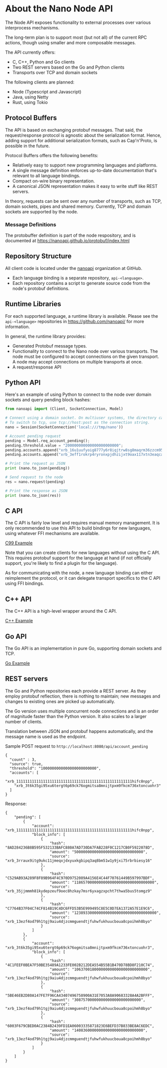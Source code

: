 # About the Nano Node API

The Node API exposes functionality to external processes over various interprocess mechanisms.

The long-term plan is to support most (but not all) of the current RPC actions, though using smaller and more composable messages.

The API currently offers:

* C, C++, Python and Go clients
* Two REST servers based on the Go and Python clients
* Transports over TCP and domain sockets

The following clients are planned:

* Node (Typescript and Javascript)
* Java, using Netty
* Rust, using Tokio

## Protocol Buffers

The API is based on exchanging protobuf messages. That said, the request/response protocol is agnostic about the serialization format. Hence, adding support for additional serialization formats, such as Cap'n'Proto, is possible in the future.

Protocol Buffers offers the following benefits:

* Relatively easy to support new programming languages and platforms.
* A single message definition enforces up-to-date documentation that's relevant to all language bindings.
* Compact on-wire binary representation.
* A canonical JSON representation makes it easy to write stuff like REST servers.

In theory, requests can be sent over any number of transports, such as TCP, domain sockets, pipes and shared memory. Currently, TCP and domain sockets are supported by the node.

### Message Definitions
The protobuffer definition is part of the node respository, and is documented at https://nanoapi.github.io/protobuf/index.html

## Repository Structure

All client code is located under the [nanoapi](https://github.com/nanoapi/) organization at GitHub.

* Each language binding is a separate repository, `api-<language>`.
* Each repository contains a script to generate source code from the node's protobuf definitions.

## Runtime Libraries

For each supported language, a runtime library is available. Please see the `api-<language>` repositories in https://github.com/nanoapi/ for more information.

In general, the runtime library provides:

* Generated Protobuf message types.
* Functionality to connect to the Nano node over various transports. The node must be configured to accept connections on the given transport. A node may accept connections on multiple transports at once.
* A request/response API

## Python API

Here's an example of using Python to connect to the node over domain sockets and query pending block hashes:

```python
from nanoapi import (Client, SocketConnection, Model)

# Connect using a domain socket. On multiuser systems, the directory can be protected to allow only specific users.
# To switch to tcp, use tcp://host:post as the connection string.
nano = Session(SocketConnection('local:///tmp/nano'))

# Account pending request
pending = Model.req_account_pending();
pending.threshold.value = "200000000000000000000000";
pending.accounts.append("xrb_16u1uufyoig8777y6r8iqjtrw8sg8maqrm36zzcm95jmbd9i9aj5i8abr8u5");
pending.accounts.append("xrb_3eff1rokrp4ryronxpjdhzijxt9oax117xtn3eaqcaxcemp6y6fkarpqq8wj");

# Print the request as JSON
print (nano.to_json(pending))

# Send request to the node
res = nano.request(pending)

# Print the response as JSON
print (nano.to_json(res))
```

## C API

The C API is fairly low level and requires manual memory management. It is only recommended to use this API to build bindings for new languages, using whatever FFI mechanisms are available.

[C99 Example](https://github.com/nanoapi/api-c/blob/master/examples/example-client.c)

Note that you can create clients for new languages without using the C API. This requires protobuf support for the language at hand (if not officially support, you're likely to find a plugin for the language).

As for communicating with the node, a new language binding can either reimplement the protocol, or it can delegate transport specifics to the C API using FFI bindings.

## C++ API

The C++ API is a high-level wrapper around the C API.

[C++ Example](https://github.com/nanoapi/api-c/blob/master/examples/example-client.cpp)

## Go API

The Go API is an implementation in pure Go, supporting domain sockets and TCP.

[Go Example](https://github.com/nanoapi/api-go/blob/master/examples/simple/main.go)

## REST servers

The Go and Python repositories each provide a REST server. As they employ protobuf reflection, there is nothing to maintain; new messages and changes to existing ones are picked up automatically. 

The Go version uses multiple concurrent node connections and is an order of magnitude faster than the Python version. It also scales to a larger number of clients.

Translation between JSON and protobuf happens automatically, and the message name is used as the endpoint.

Sample POST request to `http://localhost:8080/api/account_pending`

```
{
  "count" : 3,
  "source": true,
  "threshold": "1000000000000000000000000",
  "accounts": [
    "xrb_1111111111111111111111111111111111111111111111111111hifc8npp",
    "xrb_3t6k35gi95xu6tergt6p69ck76ogmitsa8mnijtpxm9fkcm736xtoncuohr3"
  ]
}
```

Response:

```
{
    "pending": [
        {
            "account": "xrb_1111111111111111111111111111111111111111111111111111hifc8npp",
            "block_info": [
                {
                    "hash": "8AD284236B8B595F532133BAFC880A7AD730DA7FAB228F0C1217CB0F5922078D",
                    "amount": "5000000000000000000000000000000",
                    "source": "xrb_3rraux9itg9ukc11jmeqxjdxyuxkgbipq3aq8bm51w1y9jxi75rbrbiesy16"
                },
                {
                    "hash": "C529AB93A289F8F89B964F4C970D9752089A4156E4C44F70761449B597997BDF",
                    "amount": "118657000000000000000000000000000000",
                    "source": "xrb_35jjmmmh81kydepzeuf9oec8hzkay7msr6yxagzxpcht7thwa5bus5tomgz9"
                },
                {
                    "hash": "C7764B37F04C74CF814B19C4DC6FFD53B5E999495C8E5C0D7EA1372A57E1E9C6",
                    "amount": "1238933000000000000000000000000000000",
                    "source": "xrb_13ezf4od79h1tgj9aiu4djzcmmguendtjfuhwfukhuucboua8cpoihmh8byo"
                }
            ]
        },
        {
            "account": "xrb_3t6k35gi95xu6tergt6p69ck76ogmitsa8mnijtpxm9fkcm736xtoncuohr3",
            "block_info": [
                {
                    "hash": "4C1FEEF0BEA7F50BE35489A1233FE002B212DEA554B55B1B470D78BD8F210C74",
                    "amount": "106370018000000000000000000000000",
                    "source": "xrb_13ezf4od79h1tgj9aiu4djzcmmguendtjfuhwfukhuucboua8cpoihmh8byo"
                },
                {
                    "hash": "5BE46EB2D80A147FE7F96CA43407496758900A31E7053A8A90683328A4A2BFFF",
                    "amount": "308757000000000000000000000000",
                    "source": "xrb_13ezf4od79h1tgj9aiu4djzcmmguendtjfuhwfukhuucboua8cpoihmh8byo"
                },
                {
                    "hash": "6003F679CBED0AC2384B2439FD1EA06003335871823E6BEFD37B833BE8AC6EDC",
                    "amount": "1408360000000000000000000000000",
                    "source": "xrb_13ezf4od79h1tgj9aiu4djzcmmguendtjfuhwfukhuucboua8cpoihmh8byo"
                }
            ]
        }
    ]
}
```